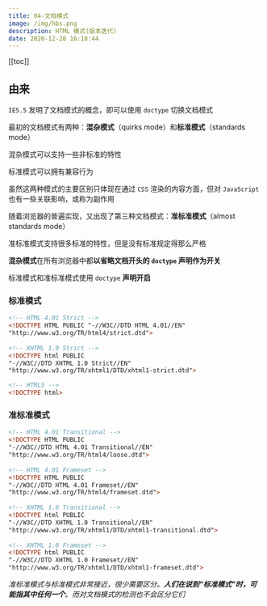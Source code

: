 ```yaml
---
title: 04-文档模式
image: /img/hbs.png
description: HTML 模式(版本迭代)
date: 2020-12-28 16:18:44
---
```


[[toc]]

## 由来

`IE5.5` 发明了文档模式的概念，即可以使用 `doctype` 切换文档模式

最初的文档模式有两种：**混杂模式**（quirks mode）和**标准模式**（standards mode）

混杂模式可以支持一些非标准的特性

标准模式可以拥有兼容行为

虽然这两种模式的主要区别只体现在通过 `CSS` 渲染的内容方面，但对 `JavaScript` 也有一些关联影响，或称为副作用

随着浏览器的普遍实现，又出现了第三种文档模式：**准标准模式**（almost standards mode）

准标准模式支持很多标准的特性，但是没有标准规定得那么严格

**混杂模式**在所有浏览器中都**以省略文档开头的 `doctype` 声明作为开关**

标准模式和准标准模式使用 `doctype` **声明开启**

### 标准模式

```html
<!-- HTML 4.01 Strict -->
<!DOCTYPE HTML PUBLIC "-//W3C//DTD HTML 4.01//EN"
"http://www.w3.org/TR/html4/strict.dtd">
           
<!-- XHTML 1.0 Strict -->
<!DOCTYPE html PUBLIC
"-//W3C//DTD XHTML 1.0 Strict//EN"
"http://www.w3.org/TR/xhtml1/DTD/xhtml1-strict.dtd">

<!-- HTML5 -->
<!DOCTYPE html>
```

### 准标准模式

```html
<!-- HTML 4.01 Transitional -->
<!DOCTYPE HTML PUBLIC
"-//W3C//DTD HTML 4.01 Transitional//EN"
"http://www.w3.org/TR/html4/loose.dtd">
           
<!-- HTML 4.01 Frameset -->
<!DOCTYPE HTML PUBLIC
"-//W3C//DTD HTML 4.01 Frameset//EN"
"http://www.w3.org/TR/html4/frameset.dtd">
           
<!-- XHTML 1.0 Transitional -->
<!DOCTYPE html PUBLIC
"-//W3C//DTD XHTML 1.0 Transitional//EN"
"http://www.w3.org/TR/xhtml1/DTD/xhtml1-transitional.dtd">
           
<!-- XHTML 1.0 Frameset -->
<!DOCTYPE html PUBLIC
"-//W3C//DTD XHTML 1.0 Frameset//EN"
"http://www.w3.org/TR/xhtml1/DTD/xhtml1-frameset.dtd">
```


*准标准模式与标准模式非常接近，很少需要区分。**人们在说到“标准模式”时，可能指其中任何一个**。而对文档模式的检测也不会区分它们*